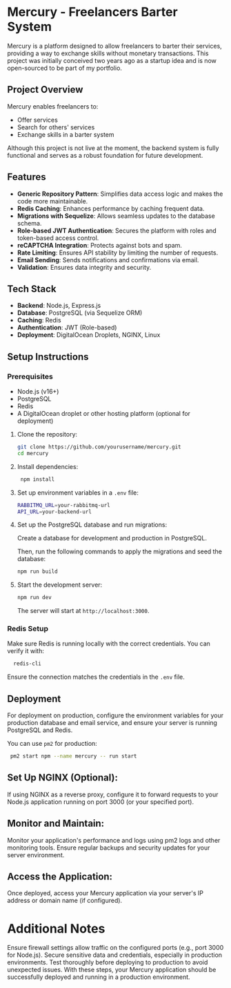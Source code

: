 # Mercury - Freelancers Barter System

Mercury is a platform designed to allow freelancers to barter their services, providing a way to exchange skills without monetary transactions. This project was initially conceived two years ago as a startup idea and is now open-sourced to be part of my portfolio.

## Project Overview

Mercury enables freelancers to:

- Offer services
- Search for others' services
- Exchange skills in a barter system

Although this project is not live at the moment, the backend system is fully functional and serves as a robust foundation for future development.

## Features

- **Generic Repository Pattern**: Simplifies data access logic and makes the code more maintainable.
- **Redis Caching**: Enhances performance by caching frequent data.
- **Migrations with Sequelize**: Allows seamless updates to the database schema.
- **Role-based JWT Authentication**: Secures the platform with roles and token-based access control.
- **reCAPTCHA Integration**: Protects against bots and spam.
- **Rate Limiting**: Ensures API stability by limiting the number of requests.
- **Email Sending**: Sends notifications and confirmations via email.
- **Validation**: Ensures data integrity and security.

## Tech Stack

- **Backend**: Node.js, Express.js
- **Database**: PostgreSQL (via Sequelize ORM)
- **Caching**: Redis
- **Authentication**: JWT (Role-based)
- **Deployment**: DigitalOcean Droplets, NGINX, Linux

## Setup Instructions

### Prerequisites

- Node.js (v16+)
- PostgreSQL
- Redis
- A DigitalOcean droplet or other hosting platform (optional for deployment)

1. Clone the repository:

   ```bash
   git clone https://github.com/yourusername/mercury.git
   cd mercury
   ```
2. Install dependencies: 
    ```bash
     npm install
    ```
3. Set up environment variables in a `.env` file:
    ```bash
    RABBITMQ_URL=your-rabbitmq-url
    API_URL=your-backend-url
    ```
4. Set up the PostgreSQL database and run migrations:

   Create a database for development and production in PostgreSQL.

   Then, run the following commands to apply the migrations and seed the database:

    ```bash
    npm run build
    ```
5. Start the development server:
    ```bash
    npm run dev
    ```
    The server will start at `http://localhost:3000`.

### Redis Setup
Make sure Redis is running locally with the correct credentials. You can verify it with:

  ```bash
    redis-cli
  ```

Ensure the connection matches the credentials in the `.env` file.

## Deployment
For deployment on production, configure the environment variables for your production database and email service, and ensure your server is running PostgreSQL and Redis.

You can use `pm2` for production:
 ```bash
  pm2 start npm --name mercury -- run start 
```

## Set Up NGINX (Optional):

If using NGINX as a reverse proxy, configure it to forward requests to your Node.js application running on port 3000 (or your specified port).

## Monitor and Maintain:

Monitor your application's performance and logs using pm2 logs and other monitoring tools. Ensure regular backups and security updates for your server environment.

## Access the Application:

Once deployed, access your Mercury application via your server's IP address or domain name (if configured).

# Additional Notes
Ensure firewall settings allow traffic on the configured ports (e.g., port 3000 for Node.js).
Secure sensitive data and credentials, especially in production environments.
Test thoroughly before deploying to production to avoid unexpected issues.
With these steps, your Mercury application should be successfully deployed and running in a production environment.

